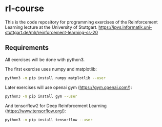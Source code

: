 # rl-course
This is the code repository for programming exercises of the Reinforcement Learning lecture at the University of Stuttgart.
https://ipvs.informatik.uni-stuttgart.de/mlr/reinforcement-learning-ss-20

## Requirements
All exercises will be done with python3.

The first exercise uses numpy and matplotlib:
```bash
python3 -m pip install numpy matplotlib --user
```

Later exercises will use openai gym (https://gym.openai.com/):
```bash
python3 -m pip install gym --user
```

And tensorflow2 for Deep Reinforcement Learning (https://www.tensorflow.org/):
```bash
python3 -m pip install tensorflow --user
```
